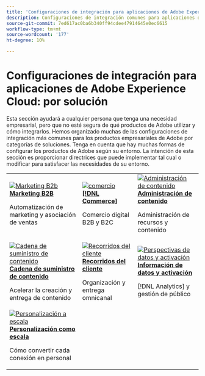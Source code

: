 ```yaml
---
title: 'Configuraciones de integración para aplicaciones de Adobe Experience Cloud: por solución'
description: Configuraciones de integración comunes para aplicaciones de Adobe Experience Cloud organizadas por soluciones.
source-git-commit: 7ed617ac0ba6b340ff94cdee47914645e0ec6615
workflow-type: tm+mt
source-wordcount: '177'
ht-degree: 10%

---
```



# Configuraciones de integración para aplicaciones de Adobe Experience Cloud: por solución

Esta sección ayudará a cualquier persona que tenga una necesidad empresarial, pero que no esté segura de qué productos de Adobe utilizar y cómo integrarlos.  Hemos organizado muchas de las configuraciones de integración más comunes para los productos empresariales de Adobe por categorías de soluciones.  Tenga en cuenta que hay muchas formas de configurar los productos de Adobe según su entorno.  La intención de esta sección es proporcionar directrices que puede implementar tal cual o modificar para satisfacer las necesidades de su entorno.

<table>
<tr>
    <td>
      <a  href="./b2b.md"><img alt="Marketing B2b" src="https://cdn.experienceleague.adobe.com/thumb/b2b.png"/></a>
      <div><strong><a href="./b2b.md">Marketing B2B</a></strong></div>
      <p>
        Automatización de marketing y asociación de ventas
      </p>
    </td>
   <td>
      <a  href="./commerce.md"><img alt="comercio" src="https://cdn.experienceleague.adobe.com/thumb/commerce.png"/></a>
      <div><strong><a href="./commerce.md">[!DNL Commerce]</a></strong></div>
      <p>
        Comercio digital B2B y B2C
      </p>
   </td>    
   <td>
      <a  href="./content-management.md"><img alt="Administración de contenido" src="https://cdn.experienceleague.adobe.com/thumb/content-management.png"/></a>
      <div><strong><a href="./content-management.md">Administración de contenido</a></strong></div>
      <p>
        Administración de recursos y contenido
      </p>
   </td>
</tr>
<tr>
   <td>
      <a  href="./content-supply-chain.md"><img alt="Cadena de suministro de contenido" src="https://cdn.experienceleague.adobe.com/thumb/content-supply-chain.png"/></a>
      <div><strong><a href="./content-supply-chain.md">Cadena de suministro de contenido</a></strong></div>
      <p>
        Acelerar la creación y entrega de contenido
      </p> 
    </td>
   <td>
      <a  href="./customer-journeys.md"><img alt="Recorridos del cliente" src="https://cdn.experienceleague.adobe.com/thumb/customer-journeys.png"/></a>
      <div><strong><a href="./customer-journeys.md">Recorridos del cliente</a></strong></div>
      <p>
        Organización y entrega omnicanal
      </p> 
    </td>
   <td>
      <a  href="./data-insights.md"><img alt="Perspectivas de datos y activación" src="https://cdn.experienceleague.adobe.com/thumb/data-insights.png"/></a>
      <div><strong><a href="./data-insights.md"> Información de datos y activación</a></strong></div>
      <p>
        [!DNL Analytics] y gestión de público
      </p>
   </td>  
</tr>
<tr>
   <td>
      <a  href="./personalization.md"><img alt="Personalización a escala" src="https://cdn.experienceleague.adobe.com/thumb/personalization.png"/></a>
      <div><strong><a href="./personalization.md">Personalización como escala</a></strong></div>
      <p>
        Cómo convertir cada conexión en personal
      </p>
   </td>
</table>

